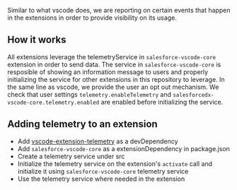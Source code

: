 Similar to what vscode does, we are reporting on certain events that happen in the extensions in order to provide visibility on its usage.

## How it works

All extensions leverage the telemetryService in `salesforce-vscode-core` extension in order to send data. The service in `salesforce-vscode-core` is resposible of showing an information message to users and properly initializing the service for other extensions in this repository to leverage. In the same line as vscode, we provide the user an opt out mechanism. We check that user settings `telemetry.enableTelemetry` and `salesforcedx-vscode-core.telemetry.enabled` are enabled before initializing the service.

## Adding telemetry to an extension

- Add [vscode-extension-telemetry](https://github.com/Microsoft/vscode-extension-telemetry#readme) as a devDependency
- Add `salesforce-vscode-core` as a extensionDependency in package.json
- Create a telemetry service under src
- Initialize the telemetry service on the extension's `activate` call and initialize it using `salesforce-vscode-core` telemetry service
- Use the telemetry service where needed in the extension
